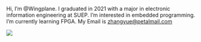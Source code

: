 Hi, I’m @Wingplane.
I graduated in 2021 with a major in electronic information engineering at SUEP.
I’m interested in embedded programming.
I’m currently learning FPGA.
My Email is zhangyue@petalmail.com 

![](https://github-readme-stats.vercel.app/api?username=Wingplane)
